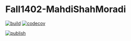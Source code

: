 # Fall1402-MahdiShahMoradi

[![build](https://github.com/Star-Academy/Fall1402-MahdiShahMoradi/actions/workflows/buildPipeline.yml/badge.svg)](https://github.com/Star-Academy/Fall1402-MahdiShahMoradi/actions/workflows/buildPipeline.yml)
[![codecov](https://codecov.io/gh/Star-Academy/Fall1402-MahdiShahMoradi/graph/badge.svg?token=F14L3AK1I8)](https://codecov.io/gh/Star-Academy/Fall1402-MahdiShahMoradi)


[![publish](https://github.com/Star-Academy/Fall1402-MahdiShahMoradi/actions/workflows/publishPipeline.yml/badge.svg)](https://github.com/Star-Academy/Fall1402-MahdiShahMoradi/actions/workflows/publishPipeline.yml)
